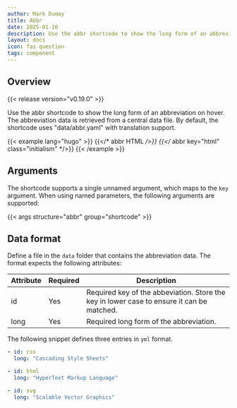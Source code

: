 ```yaml
---
author: Mark Dumay
title: Abbr
date: 2025-01-16
description: Use the abbr shortcode to show the long form of an abbreviation.
layout: docs
icon: fas question
tags: component
---
```


## Overview

{{< release version="v0.19.0" >}}

Use the abbr shortcode to show the long form of an abbreviation on hover. The abbreviation data is retrieved from a central data file. By default, the shortcode uses "data/abbr.yaml" with translation support.

<!-- markdownlint-disable MD037 -->
{{< example lang="hugo" >}}
{{</* abbr HTML */>}}
{{</* abbr key="html" class="initialism" */>}}
{{< /example >}}
<!-- markdownlint-enable MD037 -->

## Arguments

The shortcode supports a single unnamed argument, which maps to the `key` argument. When using named parameters, the following arguments are supported:

{{< args structure="abbr" group="shortcode" >}}

## Data format

Define a file in the `data` folder that contains the abbreviation data. The format expects the following attributes:

| Attribute | Required | Description |
|-----------|----------|-------------|
| id        | Yes      | Required key of the abbeviation. Store the key in lower case to ensure it can be matched. |
| long      | Yes      | Required long form of the abbreviation. |

The following snippet defines three entries in `yml` format.

```yml
- id: css
  long: "Cascading Style Sheets"

- id: html
  long: "HyperText Markup Language"

- id: svg
  long: "Scalable Vector Graphics"
```

